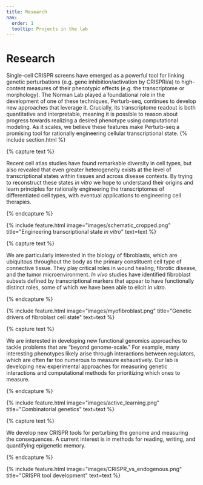 ```yaml
---
title: Research
nav:
  order: 1
  tooltip: Projects in the lab
---
```


# Research

Single-cell CRISPR screens have emerged as a powerful tool for linking genetic perturbations (e.g. gene inhibition/activation by CRISPRi/a) to high-content measures of their phenotypic effects (e.g. the transcriptome or morphology). The Norman Lab played a foundational role in the development of one of these techniques, Perturb-seq, continues to develop new approaches that leverage it. Crucially, its transcriptome readout is both quantitative and interpretable, meaning it is possible to reason about progress towards realizing a desired phenotype using computational modeling. As it scales, we believe these features make Perturb-seq a promising tool for rationally engineering cellular transcriptional state.
{% include section.html %}

{% capture text %}

Recent cell atlas studies have found remarkable diversity in cell types, but also revealed that even greater heterogeneity exists at the level of transcriptional states within tissues and across disease contexts. By trying to reconstruct these states *in vitro* we hope to understand their origins and learn principles for rationally engineering the transcriptomes of differentiated cell types, with eventual applications to engineering cell therapies.

{% endcapture %}

{% include feature.html image="images/schematic_cropped.png" title="Engineering transcriptional state <i>in vitro</i>" text=text %}

{% capture text %}

We are particularly interested in the biology of fibroblasts, which are ubiquitous throughout the body as the primary constituent cell type of connective tissue. They play critical roles in wound healing, fibrotic disease, and the tumor microenvironment. *In vivo* studies have identified fibroblast subsets defined by transcriptional markers that appear to have functionally distinct roles, some of which we have been able to elicit *in vitro*.

{% endcapture %}

{% include feature.html image="images/myofibroblast.png" title="Genetic drivers of fibroblast cell state" text=text %}

{% capture text %}

We are interested in developing new functional genomics approaches to tackle problems that are “beyond genome-scale.” For example, many interesting phenotypes likely arise through interactions between regulators, which are often far too numerous to measure exhaustively. Our lab is developing new experimental approaches for measuring genetic interactions and computational methods for prioritizing which ones to measure.

{% endcapture %}

{% include feature.html image="images/active_learning.png" title="Combinatorial genetics" text=text %}

{% capture text %}

We develop new CRISPR tools for perturbing the genome and measuring the consequences. A current interest is in methods for reading, writing, and quantifying epigenetic memory.

{% endcapture %}

{% include feature.html image="images/CRISPR_vs_endogenous.png" title="CRISPR tool development" text=text %}
